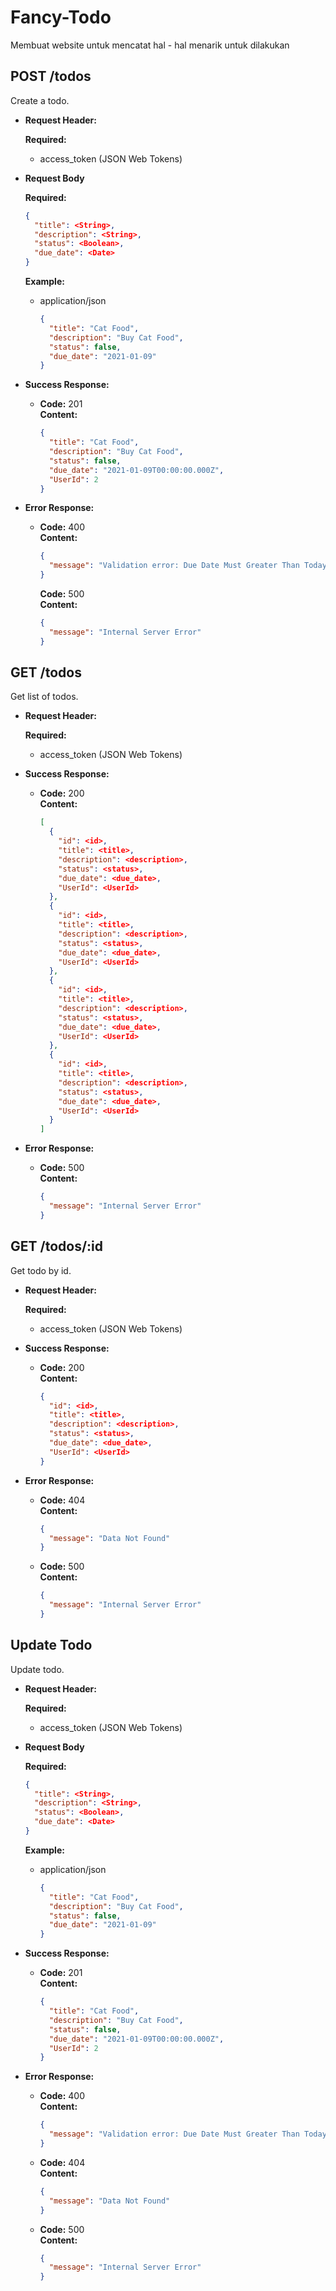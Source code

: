 # **Fancy-Todo**
Membuat website untuk mencatat hal - hal menarik untuk dilakukan

## **POST /todos**

Create a todo.

- **Request Header:**

  **Required:**

  - access_token (JSON Web Tokens)

- **Request Body**

  **Required:**
    ```json
    {
      "title": <String>,
      "description": <String>,
      "status": <Boolean>,
      "due_date": <Date>
    }
    ```

  **Example:**

  - application/json
    ```json
    {
      "title": "Cat Food",
      "description": "Buy Cat Food",
      "status": false,
      "due_date": "2021-01-09"
    }
    ```

- **Success Response:**

  - **Code:** 201 <br />
    **Content:**
    ```json
    {
      "title": "Cat Food",
      "description": "Buy Cat Food",
      "status": false,
      "due_date": "2021-01-09T00:00:00.000Z",
      "UserId": 2
    }
    ```

- **Error Response:**

  - **Code:** 400 <br />
    **Content:**
    ```json
    {
      "message": "Validation error: Due Date Must Greater Than Today"
    }
    ```

    **Code:** 500 <br />
    **Content:**
    ```json
    {
      "message": "Internal Server Error"
    }
    ```

## **GET /todos**

Get list of todos.

- **Request Header:**

  **Required:**

  - access_token (JSON Web Tokens)


- **Success Response:**

  - **Code:** 200 <br />
    **Content:**
    ```json
    [
      {
        "id": <id>,
        "title": <title>,
        "description": <description>,
        "status": <status>,
        "due_date": <due_date>,
        "UserId": <UserId>
      },
      {
        "id": <id>,
        "title": <title>,
        "description": <description>,
        "status": <status>,
        "due_date": <due_date>,
        "UserId": <UserId>
      },
      {
        "id": <id>,
        "title": <title>,
        "description": <description>,
        "status": <status>,
        "due_date": <due_date>,
        "UserId": <UserId>
      },
      {
        "id": <id>,
        "title": <title>,
        "description": <description>,
        "status": <status>,
        "due_date": <due_date>,
        "UserId": <UserId>
      }
    ]
    ```

- **Error Response:**

  - **Code:** 500 <br />
    **Content:**
    ```json
    {
      "message": "Internal Server Error"
    }
    ```

## **GET /todos/:id**

Get todo by id.

- **Request Header:**

  **Required:**

  - access_token (JSON Web Tokens)


- **Success Response:**

  - **Code:** 200 <br />
    **Content:**
    ```json
    {
      "id": <id>,
      "title": <title>,
      "description": <description>,
      "status": <status>,
      "due_date": <due_date>,
      "UserId": <UserId>
    }
    ```

- **Error Response:**

  - **Code:** 404 <br />
    **Content:**
    ```json
    {
      "message": "Data Not Found"
    }
    ```
  - **Code:** 500 <br />
    **Content:**
    ```json
    {
      "message": "Internal Server Error"
    }
    ```

## **Update Todo**

Update todo.

- **Request Header:**

  **Required:**

  - access_token (JSON Web Tokens)

- **Request Body**

  **Required:**
    ```json
    {
      "title": <String>,
      "description": <String>,
      "status": <Boolean>,
      "due_date": <Date>
    }
    ```

  **Example:**

  - application/json
    ```json
    {
      "title": "Cat Food",
      "description": "Buy Cat Food",
      "status": false,
      "due_date": "2021-01-09"
    }
    ```

- **Success Response:**

  - **Code:** 201 <br />
    **Content:**
    ```json
    {
      "title": "Cat Food",
      "description": "Buy Cat Food",
      "status": false,
      "due_date": "2021-01-09T00:00:00.000Z",
      "UserId": 2
    }
    ```

- **Error Response:**

  - **Code:** 400 <br />
    **Content:**
    ```json
    {
      "message": "Validation error: Due Date Must Greater Than Today"
    }
    ```
  - **Code:** 404 <br />
    **Content:**
    ```json
    {
      "message": "Data Not Found"
    }
    ```

  - **Code:** 500 <br />
    **Content:**
    ```json
    {
      "message": "Internal Server Error"
    }
    ```